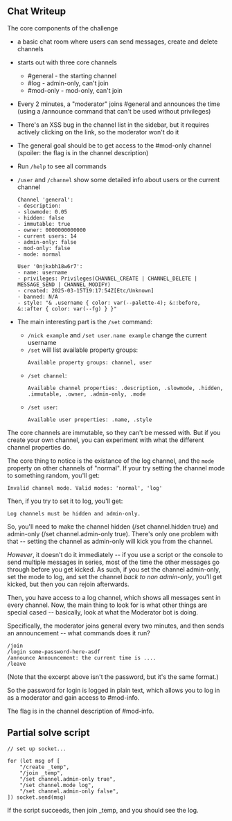 
## Chat Writeup

The core components of the challenge
- a basic chat room where users can send messages, create and delete channels
- starts out with three core channels
    - #general - the starting channel
    - #log - admin-only, can't join
    - #mod-only - mod-only, can't join

- Every 2 minutes, a "moderator" joins #general and announces the time
  (using a /announce command that can't be used without privileges)

- There's an XSS bug in the channel list in the sidebar, but it requires
  actively clicking on the link, so the moderator won't do it


- The general goal should be to get access to the #mod-only channel
  (spoiler: the flag is in the channel description)

- Run `/help` to see all commands

- `/user` and `/channel` show some detailed info about users or the current channel
  ```
  Channel 'general':
  - description: 
  - slowmode: 0.05
  - hidden: false
  - immutable: true
  - owner: 0000000000000
  - current users: 14
  - admin-only: false
  - mod-only: false
  - mode: normal
  ```
  ```
  User '0njkxbh18w6r7':
  - name: username
  - privileges: Privileges(CHANNEL_CREATE | CHANNEL_DELETE | MESSAGE_SEND | CHANNEL_MODIFY)
  - created: 2025-03-15T19:17:54Z[Etc/Unknown]
  - banned: N/A
  - style: "& .username { color: var(--palette-4); &::before, &::after { color: var(--fg) } }"
  ```

- The main interesting part is the `/set` command:
    - `/nick example` and `/set user.name example` change the current username
    - `/set` will list available property groups:
      ```
      Available property groups: channel, user
      ```
    - `/set channel`:
      ```
      Available channel properties: .description, .slowmode, .hidden, .immutable, .owner, .admin-only, .mode
      ```
    - `/set user`:
      ```
      Available user properties: .name, .style
      ```

The core channels are immutable, so they can't be messed with.
But if you create your own channel, you can experiment with what the
different channel properties do.

The core thing to notice is the existance of the log channel, and the
`mode` property on other channels of "normal".  If your try setting the
channel mode to something random, you'll get:
```
Invalid channel mode. Valid modes: 'normal', 'log'
```
Then, if you try to set it to log, you'll get:
```
Log channels must be hidden and admin-only.
```
So, you'll need to make the channel hidden (/set channel.hidden true)
and admin-only (/set channel.admin-only true).
There's only one problem with that -- setting the channel as admin-only
will kick you from the channel.

*However*, it doesn't do it immediately -- if you use a script or
the console to send multiple messages in series, most of the time
the other messages go through before you get kicked.  As such, if
you set the channel admin-only, set the mode to log, and set the channel
*back to non admin-only*, you'll get kicked, but then you can rejoin
afterwards.

Then, you have access to a log channel, which shows all messages sent
in every channel.  Now, the main thing to look for is what other things
are special cased -- basically, look at what the Moderator bot is doing.

Specifically, the moderator joins general every two minutes, and then
sends an announcement -- what commands does it run?

```
/join
/login some-password-here-asdf
/announce Announcement: the current time is ....
/leave
```

(Note that the excerpt above isn't the password, but it's the same format.)

So the password for login is logged in plain text, which allows you
to log in as a moderator and gain access to #mod-info.

The flag is in the channel description of #mod-info.

## Partial solve script

```
// set up socket...

for (let msg of [
    "/create _temp",
    "/join _temp",
    "/set channel.admin-only true",
    "/set channel.mode log",
    "/set channel.admin-only false",
]) socket.send(msg)
```

If the script succeeds, then join _temp, and you should see the log.
